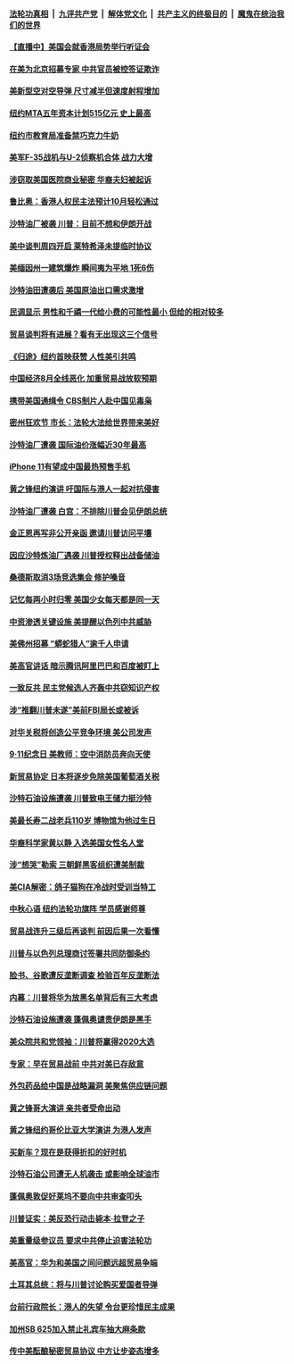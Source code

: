 ####  [法轮功真相](../../../../basic/blob/master/README.md?t=09171501) &nbsp;|&nbsp; [九评共产党](../../../../9ping.md/blob/master/README.md?t=09171501) &nbsp;|&nbsp; [解体党文化](../../../../jtdwh.md/blob/master/README.md?t=09171501)  &nbsp;|&nbsp; [共产主义的终极目的](../../../../gczydzjmd.md/blob/master/README.md?t=09171501) &nbsp;|&nbsp; [魔鬼在统治我们的世界](../../../../mgztzwmdsj.md/blob/master/README.md?t=09171501) 

#### [【直播中】美国会就香港局势举行听证会](../pages/nsc412/n11525928.md?t=09171501) 

#### [在美为北京招募专家 中共官员被控签证欺诈](../pages/nsc412/n11527206.md?t=09171501) 

#### [美新型空对空导弹 尺寸减半但速度射程增加](../pages/nsc412/n11527174.md?t=09171501) 

#### [纽约MTA五年资本计划515亿元 史上最高](../pages/nsc412/n11526663.md?t=09171501) 

#### [纽约市教育局准备禁巧克力牛奶](../pages/nsc412/n11526670.md?t=09171501) 

#### [美军F-35战机与U-2侦察机合体 战力大增](../pages/nsc412/n11527039.md?t=09171501) 

#### [涉窃取美国医院商业秘密 华裔夫妇被起诉](../pages/nsc412/n11526963.md?t=09171501) 

#### [鲁比奥：香港人权民主法预计10月轻松通过](../pages/nsc412/n11526785.md?t=09171501) 

#### [沙特油厂被袭 川普：目前不想和伊朗开战](../pages/nsc412/n11526190.md?t=09171501) 

#### [美中谈判周四开启 莱特希泽未提临时协议](../pages/nsc412/n11526016.md?t=09171501) 

#### [美缅因州一建筑爆炸 瞬间夷为平地 1死6伤](../pages/nsc412/n11526164.md?t=09171501) 

#### [沙特油田遭袭后 美国原油出口需求激增](../pages/nsc412/n11525988.md?t=09171501) 

#### [民调显示   男性和千禧一代给小费的可能性最小   但给的相对较多](../pages/nsc412/n11526168.md?t=09171501) 

#### [贸易谈判将有进展？看有无出现这三个信号](../pages/nsc412/n11525463.md?t=09171501) 

#### [《归途》纽约首映获赞 人性美引共鸣](../pages/nsc412/n11524386.md?t=09171501) 

#### [中国经济8月全线恶化 加重贸易战放软预期](../pages/nsc412/n11525597.md?t=09171501) 

#### [携带美国通缉令 CBS制片人赴中国见毒枭](../pages/nsc412/n11524381.md?t=09171501) 

#### [密州狂欢节 市长：法轮大法给世界带来美好](../pages/nsc412/n11525726.md?t=09171501) 

#### [沙特油厂遭袭 国际油价涨幅近30年最高](../pages/nsc412/n11525729.md?t=09171501) 

#### [iPhone 11有望成中国最热预售手机](../pages/nsc412/n11525432.md?t=09171501) 

#### [黄之锋纽约演讲 吁国际与港人一起对抗侵害](../pages/nsc412/n11524369.md?t=09171501) 

#### [沙特油厂遭袭 白宫：不排除川普会见伊朗总统](../pages/nsc412/n11525087.md?t=09171501) 

#### [金正恩再写非公开亲函 邀请川普访问平壤](../pages/nsc412/n11524879.md?t=09171501) 

#### [因应沙特炼油厂遇袭 川普授权释出战备储油](../pages/nsc412/n11524767.md?t=09171501) 

#### [桑德斯取消3场竞选集会 修护嗓音](../pages/nsc412/n11524417.md?t=09171501) 

#### [记忆每两小时归零 美国少女每天都是同一天](../pages/nsc412/n11524557.md?t=09171501) 

#### [中资渗透关键设施 美提醒以色列中共威胁](../pages/nsc412/n11524129.md?t=09171501) 

#### [美佛州招募 “蟒蛇猎人”逾千人申请](../pages/nsc412/n11523735.md?t=09171501) 

#### [美高官讲话 暗示腾讯阿里巴巴和百度被盯上](../pages/nsc412/n11523798.md?t=09171501) 

#### [一致反共 民主党候选人齐轰中共窃知识产权](../pages/nsc412/n11523725.md?t=09171501) 

#### [涉“推翻川普未遂”美前FBI局长或被诉](../pages/nsc412/n11523700.md?t=09171501) 

#### [对华关税将创造公平竞争环境 美公司发声](../pages/nsc412/n11523648.md?t=09171501) 

#### [9·11纪念日 美教师：空中消防员奔向天使](../pages/nsc412/n11523406.md?t=09171501) 

#### [新贸易协定 日本将逐步免除美国葡萄酒关税](../pages/nsc412/n11523292.md?t=09171501) 

#### [沙特石油设施遭袭 川普致电王储力挺沙特](../pages/nsc412/n11523346.md?t=09171501) 

#### [美最长寿二战老兵110岁 博物馆为他过生日](../pages/nsc412/n11523297.md?t=09171501) 

#### [华裔科学家黄以静  入选美国女性名人堂](../pages/nsc412/n11522934.md?t=09171501) 

#### [涉“想哭”勒索 三朝鲜黑客组织遭美制裁](../pages/nsc412/n11521624.md?t=09171501) 

#### [美CIA解密：鸽子猫狗在冷战时受训当特工](../pages/nsc412/n11522850.md?t=09171501) 

#### [中秋心语 纽约法轮功旗阵 学员感谢师尊](../pages/nsc412/n11519516.md?t=09171501) 

#### [贸易战连升三级后再谈判 前因后果一次看懂](../pages/nsc412/n11505903.md?t=09171501) 

#### [川普与以色列总理商讨签署共同防御条约](../pages/nsc412/n11522473.md?t=09171501) 

#### [脸书、谷歌遭反垄断调查 检验百年反垄断法](../pages/nsc412/n11521546.md?t=09171501) 

#### [内幕：川普将华为放黑名单背后有三大考虑](../pages/nsc412/n11520165.md?t=09171501) 

#### [沙特石油设施遭袭 蓬佩奥谴责伊朗是黑手](../pages/nsc412/n11521773.md?t=09171501) 

#### [美众院共和党领袖：川普将赢得2020大选](../pages/nsc412/n11521724.md?t=09171501) 

#### [专家：早在贸易战前 中共对美已存敌意](../pages/nsc412/n11521536.md?t=09171501) 

#### [外包药品给中国是战略漏洞 美聚焦供应链问题](../pages/nsc412/n11521619.md?t=09171501) 

#### [黄之锋哥大演讲 亲共者受命出动](../pages/nsc412/n11520505.md?t=09171501) 

#### [黄之锋纽约哥伦比亚大学演讲 为港人发声](../pages/nsc412/n11520511.md?t=09171501) 

#### [买新车？现在是获得折扣的好时机](../pages/nsc412/n11521537.md?t=09171501) 

#### [沙特石油公司遭无人机袭击 或影响全球油市](../pages/nsc412/n11521472.md?t=09171501) 

#### [蓬佩奥敦促好莱坞不要向中共审查叩头](../pages/nsc412/n11521327.md?t=09171501) 

#### [川普证实：美反恐行动击毙本·拉登之子](../pages/nsc412/n11521281.md?t=09171501) 

#### [美重量级参议员 要求中共停止迫害法轮功](../pages/nsc412/n11521196.md?t=09171501) 

#### [美高官：华为和美国之间问题远超贸易争端](../pages/nsc412/n11519906.md?t=09171501) 

#### [土耳其总统：将与川普讨论购买爱国者导弹](../pages/nsc412/n11521136.md?t=09171501) 

#### [台前行政院长：港人的失望 令台更珍惜民主成果](../pages/nsc412/n11520529.md?t=09171501) 

#### [加州SB 625加入禁止礼宾车抽大麻条款](../pages/nsc412/n11520576.md?t=09171501) 

#### [传中美酝酿秘密贸易协议 中方让步姿态增多](../pages/nsc412/n11519948.md?t=09171501) 

